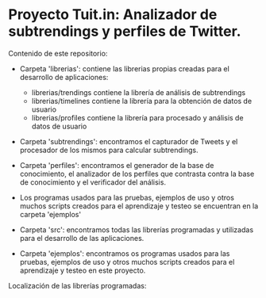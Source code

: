 # Proyecto Tuit.in: Analizador de subtrendings y perfiles de Twitter.

Contenido de este repositorio:

- Carpeta 'librerias': contiene las librerias propias creadas para el desarrollo de aplicaciones:
	* librerias/trendings contiene la librería de análisis de subtrendings
	* librerias/timelines contiene la librería para la obtención de datos de usuario
	* librerias/profiles contiene la librería para procesado y análisis de datos de usuario

- Carpeta 'subtrendings': encontramos el capturador de Tweets y el procesador de los mismos para calcular subtrendings.

- Carpeta 'perfiles': encontramos el generador de la base de conocimiento, el analizador de los perfiles que contrasta contra la base de conocimiento y el verificador del análisis.

- Los programas usados para las pruebas, ejemplos de uso y otros muchos scripts creados para el aprendizaje y testeo se encuentran en la carpeta 'ejemplos'

- Carpeta 'src': encontramos todas las librerías programadas y utilizadas para el desarrollo de las aplicaciones.

- Carpeta 'ejemplos': encontramos os programas usados para las pruebas, ejemplos de uso y otros muchos scripts creados para el aprendizaje y testeo en este proyecto.

Localización de las librerías programadas:




